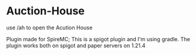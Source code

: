 # Auction-House
use /ah to open the Acution House

Plugin made for SpireMC; This is a spigot plugin and I'm using gradle. The plugin works both on spigot and paper servers on 1.21.4
